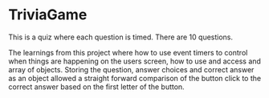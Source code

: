 # TriviaGame

This is a quiz where each question is timed. There are 10 questions.

The learnings from this project where how to use event timers to control 
	when things are happening on the users screen, how to use and access and array of objects. Storing the question, answer choices and correct answer as an object allowed a straight forward comparison of the button click to the correct answer based on the first letter of the button.

